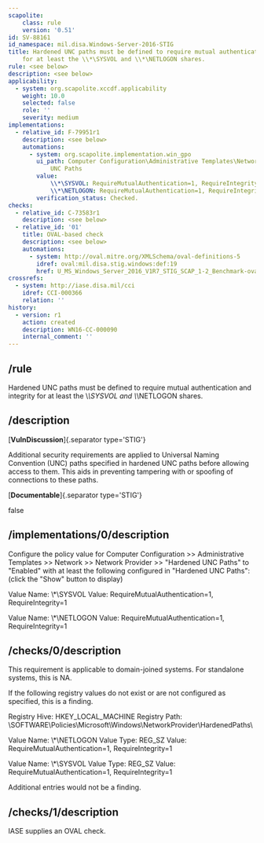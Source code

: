 ```yaml
---
scapolite:
    class: rule
    version: '0.51'
id: SV-88161
id_namespace: mil.disa.Windows-Server-2016-STIG
title: Hardened UNC paths must be defined to require mutual authentication and integrity
    for at least the \\*\SYSVOL and \\*\NETLOGON shares.
rule: <see below>
description: <see below>
applicability:
  - system: org.scapolite.xccdf.applicability
    weight: 10.0
    selected: false
    role: ''
    severity: medium
implementations:
  - relative_id: F-79951r1
    description: <see below>
    automations:
      - system: org.scapolite.implementation.win_gpo
        ui_path: Computer Configuration\Administrative Templates\Network\Network Provider\Hardened
            UNC Paths
        value:
            \\*\SYSVOL: RequireMutualAuthentication=1, RequireIntegrity=1
            \\*\NETLOGON: RequireMutualAuthentication=1, RequireIntegrity=1
        verification_status: Checked.
checks:
  - relative_id: C-73583r1
    description: <see below>
  - relative_id: '01'
    title: OVAL-based check
    description: <see below>
    automations:
      - system: http://oval.mitre.org/XMLSchema/oval-definitions-5
        idref: oval:mil.disa.stig.windows:def:19
        href: U_MS_Windows_Server_2016_V1R7_STIG_SCAP_1-2_Benchmark-oval.xml
crossrefs:
  - system: http://iase.disa.mil/cci
    idref: CCI-000366
    relation: ''
history:
  - version: r1
    action: created
    description: WN16-CC-000090
    internal_comment: ''
---
```



## /rule

Hardened UNC paths must be defined to require mutual authentication and integrity for at least the \\*\SYSVOL and \\*\NETLOGON shares.

## /description

[**VulnDiscussion**]{.separator type='STIG'}

Additional security requirements are applied to Universal Naming Convention (UNC) paths specified in hardened UNC paths before allowing access to them. This aids in preventing tampering with or spoofing of connections to these paths.

[**Documentable**]{.separator type='STIG'}

false

## /implementations/0/description

Configure the policy value for Computer Configuration >> Administrative Templates >> Network >> Network Provider >> "Hardened UNC Paths" to "Enabled" with at least the following configured in "Hardened UNC Paths": (click the "Show" button to display)

Value Name: \\*\SYSVOL
Value: RequireMutualAuthentication=1, RequireIntegrity=1

Value Name: \\*\NETLOGON
Value: RequireMutualAuthentication=1, RequireIntegrity=1

## /checks/0/description

This requirement is applicable to domain-joined systems. For standalone systems, this is NA.

If the following registry values do not exist or are not configured as specified, this is a finding.

Registry Hive: HKEY_LOCAL_MACHINE
Registry Path: \SOFTWARE\Policies\Microsoft\Windows\NetworkProvider\HardenedPaths\

Value Name: \\*\NETLOGON
Value Type: REG_SZ
Value: RequireMutualAuthentication=1, RequireIntegrity=1

Value Name: \\*\SYSVOL
Value Type: REG_SZ
Value: RequireMutualAuthentication=1, RequireIntegrity=1

Additional entries would not be a finding.

## /checks/1/description

IASE supplies an OVAL check.
